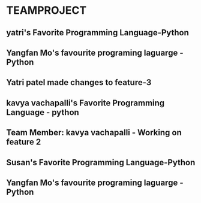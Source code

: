 # TEAMPROJECT 
## yatri's Favorite Programming Language-Python 
## Yangfan Mo's favourite programing laguarge - Python 
## Yatri patel made changes to feature-3
## kavya vachapalli's Favorite Programming Language - python
## Team Member: kavya vachapalli - Working on feature 2
## Susan's Favorite Programming Language-Python 
## Yangfan Mo's favourite programing laguarge - Python 
